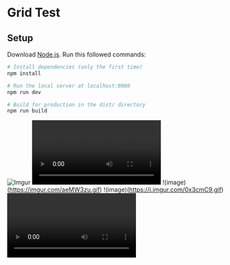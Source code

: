 # Grid Test
## Setup
Download [Node.js](https://nodejs.org/en/download/).
Run this followed commands:

``` bash
# Install dependencies (only the first time)
npm install

# Run the local server at localhost:8080
npm run dev

# Build for production in the dist/ directory
npm run build
```

![Imgur](https://imgur.com/c5aXbab.gif)
![Imgur](https://imgur.com/LFtMe5O.mp4)
!(image)(https://imgur.com/aeMW3zu.gif)
!(image)(https://i.imgur.com/0x3cmC9.gif)
![Imgur](https://i.imgur.com/tVvTEKN.mp4)
